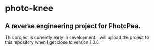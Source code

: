 # photo-knee
A reverse engineering project for PhotoPea.
---
This project is currently early in development.
I will upload the project to this repository when I get close to version 1.0.0.
